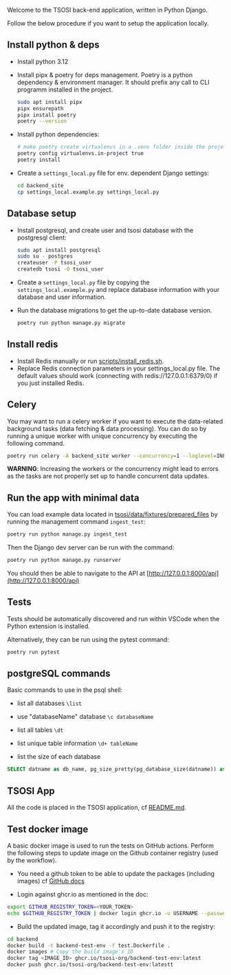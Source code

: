 

Welcome to the TSOSI back-end application, written in Python Django.

Follow the below procedure if you want to setup the application locally.

## Install python & deps

* Install python 3.12

* Install pipx & poetry for deps management. Poetry is a python dependency & environment manager. It should prefix any call to CLI programm installed in the project. 
    ```bash
    sudo apt install pipx
    pipx ensurepath
    pipx install poetry
    poetry --version
    ```

* Install python dependencies:
    ```bash
    # make poetry create virtualenvs in a .venv folder inside the project folder
    poetry config virtualenvs.in-project true
    poetry install
    ```

* Create a `settings_local.py` file for env. dependent Django settings:
    ```bash
    cd backend_site
    cp settings_local.example.py settings_local.py
    ```

## Database setup
* Install postgresql, and create user and tsosi database with the postgresql client:
    ```bash
    sudo apt install postgresql
    sudo su - postgres
    createuser -P tsosi_user
    createdb tsosi -O tsosi_user
    ```
* Create a `settings_local.py` file by copying the `settings_local.example.py` and replace database information with your database and user information.

* Run the database migrations to get the up-to-date database version.
    ```bash
    poetry run python manage.py migrate
    ```

## Install redis

* Install Redis manually or run [scripts/install_redis.sh](/scripts/install_redis.sh).
* Replace Redis connection parameters in your settings_local.py file. The default values should work (connecting with redis://127.0.0.1:6379/0) if you just installed Redis. 

## Celery

You may want to run a celery worker if you want to execute the data-related background tasks (data fetching & data processing).
You can do so by running a unique worker with unique concurrency by executing the following command.

```bash
poetry run celery -A backend_site worker --concurrency=1 --loglevel=INFO
```

**WARNING**: Increasing the workers or the concurrency might lead to errors as the tasks are not properly set up to handle concurrent data updates.

## Run the app with minimal data

You can load example data located in [tsosi/data/fixtures/prepared_files](./tsosi/data/fixtures/prepared_files/) by running the management command `ingest_test`:

```bash
poetry run python manage.py ingest_test
```

Then the Django dev server can be run with the command:

```bash
poetry run python manage.py runserver
```

You should then be able to navigate to the API at [http://127.0.0.1:8000/api](http://127.0.0.1:8000/api)

## Tests

Tests should be automatically discovered and run within VSCode when the Python extension is installed.

Alternatively, they can be run using the pytest command:
```bash
poetry run pytest
```

## postgreSQL commands

Basic commands to use in the psql shell:

* list all databases `\list`

* use "databaseName" database `\c databaseName`

* list all tables `\dt`

* list unique table information `\d+ tableName`

* list the size of each database
```sql
SELECT datname as db_name, pg_size_pretty(pg_database_size(datname)) as db_usage FROM pg_database;
```


## TSOSI App

All the code is placed in the TSOSI application, cf [README.md](tsosi/README.md).


## Test docker image

A basic docker image is used to run the tests on GitHub actions.
Perform the following steps to update image on the Github container registry (used by the workflow).


- You need a github token to be able to update the packages (including images) cf [GitHub docs](https://docs.github.com/en/packages/working-with-a-github-packages-registry/working-with-the-container-registry#authenticating-to-the-container-registry)

- Login against ghcr.io as mentioned in the doc:

```bash
export GITHUB_REGISTRY_TOKEN=<YOUR_TOKEN>
echo $GITHUB_REGISTRY_TOKEN | docker login ghcr.io -u USERNAME --password-stdin
```

- Build the updated image, tag it accordingly and push it to the registry:

```bash
cd backend
docker build -t backend-test-env -f test.Dockerfile .
docker images # Copy the build image's ID
docker tag <IMAGE_ID> ghcr.io/tsosi-org/backend-test-env:latest
docker push ghcr.io/tsosi-org/backend-test-env:latestt
```


